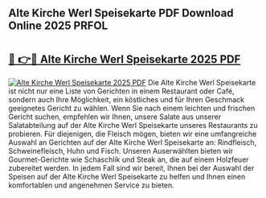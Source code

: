 ## Alte Kirche Werl Speisekarte PDF Download Online 2025 PRFOL

# <h2><a href="http://gccvkw.nevu.top/?p=Alte+Kirche+Werl+Speisekarte">🔗 👉🔴 Alte Kirche Werl Speisekarte 2025 PDF</a></h2>

[![Alte Kirche Werl Speisekarte 2025 PDF](https://i.imgur.com/dBaPXMq.png)](http://gccvkw.nevu.top/?p=Alte+Kirche+Werl+Speisekarte)
Die Alte Kirche Werl Speisekarte ist nicht nur eine Liste von Gerichten in einem Restaurant oder Café, sondern auch Ihre Möglichkeit, ein köstliches und für Ihren Geschmack geeignetes Gericht zu wählen. Wenn Sie nach einem leichten und frischen Gericht suchen, empfehlen wir Ihnen, unsere Salate aus unserer Salatabteilung auf der Alte Kirche Werl Speisekarte unseres Restaurants zu probieren. Für diejenigen, die Fleisch mögen, bieten wir eine umfangreiche Auswahl an Gerichten auf der Alte Kirche Werl Speisekarte an: Rindfleisch, Schweinefleisch, Huhn und Fisch. Unseren Auserwählten bieten wir Gourmet-Gerichte wie Schaschlik und Steak an, die auf einem Holzfeuer zubereitet werden. In jedem Fall sind wir bereit, Ihnen bei der Auswahl der Speisen auf der Alte Kirche Werl Speisekarte zu helfen und Ihnen einen komfortablen und angenehmen Service zu bieten.
